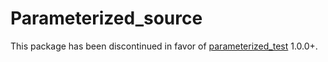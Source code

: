 # Parameterized_source

This package has been discontinued in favor
of [parameterized_test](https://pub.dev/packages/parameterized_test) 1.0.0+.